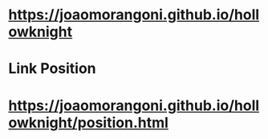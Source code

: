 # https://joaomorangoni.github.io/hollowknight

# Link Position
# https://joaomorangoni.github.io/hollowknight/position.html
